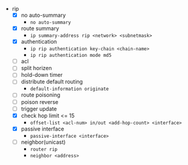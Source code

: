 

+ rip
  + [x] no auto-summary
    +  `no auto-summary`
  + [x] route summary
    + `ip summary-address rip <network> <subnetmask>`
  + [x] authentication
    + `ip rip authentication key-chain <chain-name>`
    + `ip rip authentication mode md5`
  + [ ] acl 
  + [ ] split horizen
  + [ ] hold-down timer
  + [ ] distribute default routing
    + `default-information originate`
  + [ ] route poisoning
  + [ ] poison reverse
  + [ ] trigger update
  + [x] check hop limit <= 15
    + `offset-list <acl-num> in/out <add-hop-count> <interface>`
  + [x] passive interface
    + `passive-interface <interface>`
  + [ ] neighbor(unicast)
    + `router rip`
    + `neighbor <address>`